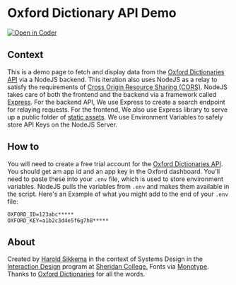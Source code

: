 # Oxford Dictionary API Demo
[![Open in Coder](https://ixdcoder.com/open-in-coder.svg)](https://ixdcoder.com/templates/Node/workspace?name=Oxford&mode=auto&param.git_repo=https://bender.sheridanc.on.ca/system-design/oxford)

## Context
This is a demo page to fetch and display data from the [Oxford Dictionaries API](https://developer.oxforddictionaries.com/) via a NodeJS backend. This iteration also uses NodeJS as a relay to satisfy the requirements of [Cross Origin Resource Sharing (CORS)](https://developer.mozilla.org/en-US/docs/Web/HTTP/CORS). NodeJS takes care of both the frontend and the backend via a framework called [Express](https://expressjs.com). For the backend API, We use Express to create a search endpoint for relaying requests. For the frontend, We also use Express library to serve up a public folder of [static assets](https://expressjs.com/en/starter/static-files.html). We use Environment Variables to safely store API Keys on the NodeJS Server.

## How to 
You will need to create a free trial account for the [Oxford Dictionaries API](https://developer.oxforddictionaries.com/). You should get am app id and an app key in the Oxford dashboard. You'll need to paste these into your `.env` file, which is used to store environment variables. NodeJS pulls the variables from `.env` and makes them available in the script. Here's an Example of what you might add to the end of your `.env` file:

```
OXFORD_ID=123abc*****
OXFORD_KEY=a1b2c3d4e5f6g7h8*****
```

## About 
Created by [Harold Sikkema](https://nsitu.ca) in the context of Systems Design in the [Interaction Design](https://ixd.sheridancollege.ca/program.html) program at [Sheridan College.](https://www.sheridancollege.ca/) Fonts via [Monotype](https://enterprise.monotype.com/). Thanks to [Oxford Dictionaries](https://developer.oxforddictionaries.com/) for all the words.